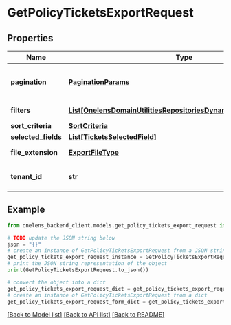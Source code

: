 # GetPolicyTicketsExportRequest


## Properties

Name | Type | Description | Notes
------------ | ------------- | ------------- | -------------
**pagination** | [**PaginationParams**](PaginationParams.md) | Pagination parameters for the request. | [optional] 
**filters** | [**List[OnelensDomainUtilitiesRepositoriesDynamicFiltersFilterCriteria]**](OnelensDomainUtilitiesRepositoriesDynamicFiltersFilterCriteria.md) | Filters to be applied | 
**sort_criteria** | [**SortCriteria**](SortCriteria.md) |  | [optional] 
**selected_fields** | [**List[TicketsSelectedField]**](TicketsSelectedField.md) |  | [optional] 
**file_extension** | [**ExportFileType**](ExportFileType.md) | export file type | [optional] 
**tenant_id** | **str** | The unique identifier of the tenant | 

## Example

```python
from onelens_backend_client.models.get_policy_tickets_export_request import GetPolicyTicketsExportRequest

# TODO update the JSON string below
json = "{}"
# create an instance of GetPolicyTicketsExportRequest from a JSON string
get_policy_tickets_export_request_instance = GetPolicyTicketsExportRequest.from_json(json)
# print the JSON string representation of the object
print(GetPolicyTicketsExportRequest.to_json())

# convert the object into a dict
get_policy_tickets_export_request_dict = get_policy_tickets_export_request_instance.to_dict()
# create an instance of GetPolicyTicketsExportRequest from a dict
get_policy_tickets_export_request_form_dict = get_policy_tickets_export_request.from_dict(get_policy_tickets_export_request_dict)
```
[[Back to Model list]](../README.md#documentation-for-models) [[Back to API list]](../README.md#documentation-for-api-endpoints) [[Back to README]](../README.md)


